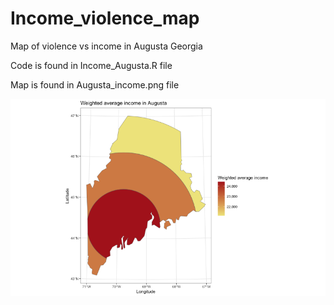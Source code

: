 # Income_violence_map
Map of violence vs income in Augusta Georgia

Code is found in Income_Augusta.R file

Map is found in Augusta_income.png file      


![Map showing the average income in Augusta based on the distance from the center](Augusta_income.png)
